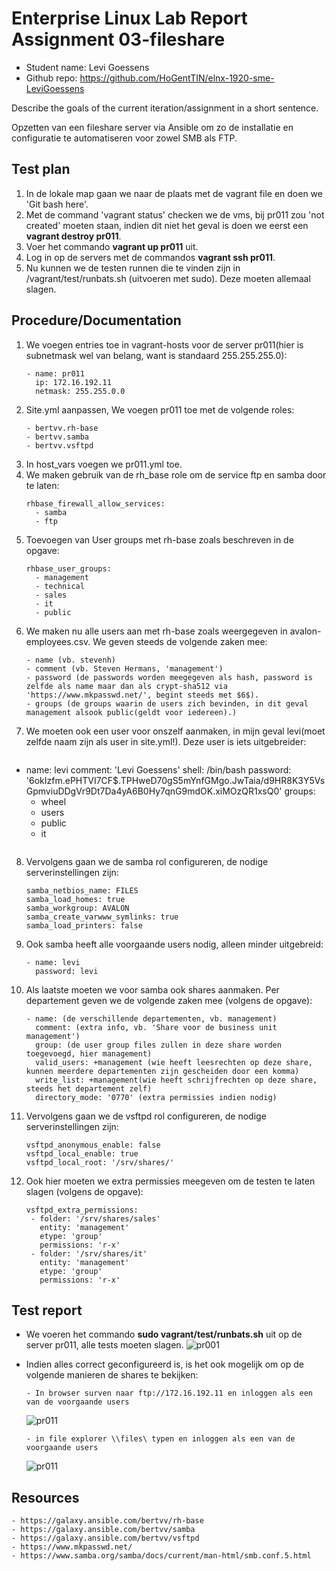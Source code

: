 # Enterprise Linux Lab Report Assignment 03-fileshare

- Student name: Levi Goessens
- Github repo: <https://github.com/HoGentTIN/elnx-1920-sme-LeviGoessens>

Describe the goals of the current iteration/assignment in a short sentence.

Opzetten van een fileshare server via Ansible om zo de installatie en configuratie te automatiseren voor zowel SMB als FTP.


## Test plan

1. In de lokale map gaan we naar de plaats met de vagrant file en doen we 'Git bash here'.
2. Met de command 'vagrant status' checken we de vms, bij pr011 zou 'not created' moeten staan, indien dit niet het geval is doen we eerst een **vagrant destroy pr011**.
3. Voer het commando **vagrant up pr011** uit.
4. Log in op de servers met de commandos **vagrant ssh pr011**.
5. Nu kunnen we de testen runnen die te vinden zijn in /vagrant/test/runbats.sh (uitvoeren met sudo). Deze moeten allemaal slagen.



## Procedure/Documentation

1. We voegen entries toe in vagrant-hosts voor de server pr011(hier is subnetmask wel van belang, want is standaard 255.255.255.0):
	```
	- name: pr011
  	  ip: 172.16.192.11
  	  netmask: 255.255.0.0
	```
2. Site.yml aanpassen, We voegen pr011 toe met de volgende roles: 
    ```
    - bertvv.rh-base
    - bertvv.samba
    - bertvv.vsftpd
    ```
3. In host_vars voegen we pr011.yml toe.
4. We maken gebruik van de rh_base role om de service ftp en samba door te laten:
	```
	rhbase_firewall_allow_services:
      - samba
	  - ftp
	```
5. Toevoegen van User groups met rh-base zoals beschreven in de opgave:
	```
	rhbase_user_groups:
	  - management
	  - technical
	  - sales
	  - it
	  - public
	```
6. We maken nu alle users aan met rh-base zoals weergegeven in avalon-employees.csv. We geven steeds de volgende zaken mee:
	```
	- name (vb. stevenh)
	- comment (vb. Steven Hermans, 'management')
	- password (de passwords worden meegegeven als hash, password is zelfde als name maar dan als crypt-sha512 via 'https://www.mkpasswd.net/', begint steeds met $6$).
	- groups (de groups waarin de users zich bevinden, in dit geval management alsook public(geldt voor iedereen).)
	```
7. We moeten ook een user voor onszelf aanmaken, in mijn geval levi(moet zelfde naam zijn als user in site.yml!). Deze user is iets uitgebreider:
	```
  - name: levi
    comment: 'Levi Goessens'
    shell: /bin/bash
    password: '$6$okIzfm.ePHTVI7CF$.TPHweD70gS5mYnfGMgo.JwTaia/d9HR8K3Y5VsGpmviuDDgVr9Dt7Da4yA6B0Hy7qnG9mdOK.xiMOzQR1xsQ0'
    groups:
      - wheel
      - users
      - public
      - it
	```
8. Vervolgens gaan we de samba rol configureren, de nodige serverinstellingen zijn:
	```
	samba_netbios_name: FILES
	samba_load_homes: true
	samba_workgroup: AVALON
	samba_create_varwww_symlinks: true
	samba_load_printers: false
	```
9. Ook samba heeft alle voorgaande users nodig, alleen minder uitgebreid:
	```
	- name: levi
	  password: levi
	```
10. Als laatste moeten we voor samba ook shares aanmaken. Per departement geven we de volgende zaken mee (volgens de opgave):
	```
	- name: (de verschillende departementen, vb. management)
      comment: (extra info, vb. 'Share voor de business unit management')
      group: (de user group files zullen in deze share worden toegevoegd, hier management)
      valid_users: +management (wie heeft leesrechten op deze share, kunnen meerdere departementen zijn gescheiden door een komma)
      write_list: +management(wie heeft schrijfrechten op deze share, steeds het departement zelf)
      directory_mode: '0770' (extra permissies indien nodig)
	```
11. Vervolgens gaan we de vsftpd rol configureren, de nodige serverinstellingen zijn:
	```
	vsftpd_anonymous_enable: false
	vsftpd_local_enable: true
	vsftpd_local_root: '/srv/shares/'
	```
12. Ook hier moeten we extra permissies meegeven om de testen te laten slagen (volgens de opgave):
	```
	vsftpd_extra_permissions:
 	 - folder: '/srv/shares/sales'
   	   entity: 'management'
       etype: 'group'
       permissions: 'r-x'
     - folder: '/srv/shares/it'
       entity: 'management'
       etype: 'group'
       permissions: 'r-x'
	```

## Test report

- We voeren het commando **sudo vagrant/test/runbats.sh** uit op de server pr011, alle tests moeten slagen.
![pr001](fotos/assignment03_tests.PNG)

- Indien alles correct geconfigureerd is, is het ook mogelijk om op de volgende manieren de shares te bekijken:
	```
	- In browser surven naar ftp://172.16.192.11 en inloggen als een van de voorgaande users
	```
	![pr011](fotos/ftp.PNG)
	```
	- in file explorer \\files\ typen en inloggen als een van de voorgaande users
	```
	![pr011](fotos/files.PNG)

	

## Resources

    - https://galaxy.ansible.com/bertvv/rh-base
	- https://galaxy.ansible.com/bertvv/samba
	- https://galaxy.ansible.com/bertvv/vsftpd
	- https://www.mkpasswd.net/
	- https://www.samba.org/samba/docs/current/man-html/smb.conf.5.html


